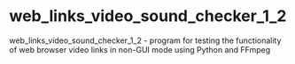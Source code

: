 # web_links_video_sound_checker_1_2
web_links_video_sound_checker_1_2 - program for testing the functionality of web browser video links in non-GUI mode using Python and FFmpeg
